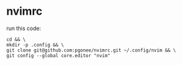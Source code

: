 # nvimrc

run this code:

```
cd && \
mkdir -p .config && \
git clone git@github.com:pgonee/nvimrc.git ~/.config/nvim && \
git config --global core.editor "nvim"
```

